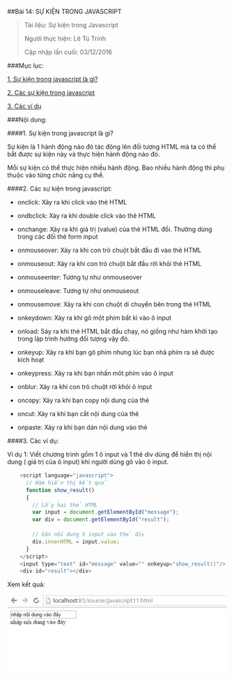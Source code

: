 ##Bài 14: SỰ KIỆN TRONG JAVASCRIPT

>Tài liệu: Sự kiện trong Javascript
>
>Người thực hiện: Lê Tú Trinh
>
>Cập nhập lần cuối: 03/12/2016

###Mục lục:

[1. Sự kiện trong javascript là gì?](#1)

[2. Các sự kiện trong javascript](#2)

[3. Các ví dụ](#3)

###Nội dung:

<a name="1"></a>
####1. Sự kiện trong javascript là gì?

Sự kiện là 1 hành động nào đó tác động lên đối tượng HTML mà ta có thể bắt được sự kiện này và thực hiện hành động nào đó.

Mỗi sự kiện có thể thực hiện nhiều hành động. Bao nhiều hành động thì phụ thuộc vào từng chức năng cụ thể.

<a name="2"></a>
####2. Các sự kiện trong javascript:

- onclick: Xảy ra khi click vào thẻ HTML 

- ondbclick: Xảy ra khi double click vào thẻ HTML

- onchange: Xảy ra khi giá trị (value) của thẻ HTML đổi. Thường dùng trong các đối thẻ form input

- onmouseover: Xảy ra khi con trỏ chuột bắt đầu đi vào thẻ HTML

- onmouseout: Xảy ra khi con trỏ chuột bắt đầu rời khỏi thẻ HTML

- onmouseenter: Tương tự như onmouseover

- onmouseleave: Tương tự như onmouseout

- onmousemove: Xảy ra khi con chuột di chuyển bên trong thẻ HTML

- onkeydown: Xảy ra khi gõ một phím bất kì vào ô input

- onload: Sảy ra khi thẻ HTML bắt đầu chạy, nó giống như hàm khởi tạo trong lập trình hướng đối tượng vậy đó.

- onkeyup: Xảy ra khi bạn gõ phím nhưng lúc bạn nhã phím ra sẽ được kích hoạt

- onkeypress: Xảy ra khi bạn nhấn môt phím vào ô input

- onblur: Xảy ra khi con trỏ chuột rời khỏi ô input

- oncopy: Xảy ra khi bạn copy nội dung của thẻ

- oncut: Xảy ra khi bạn cắt nội dung của thẻ

- onpaste: Xảy ra khi bạn dán nội dung vào thẻ

<a name="3"></a>
####3. Các ví dụ:

Ví dụ 1: Viết chương trình gồm 1 ô input và 1 thẻ div dùng để hiển thị nội dung ( giá trị của ô input) khi người dùng gõ vào ô input.

```javascript
    <script language="javascript">
      // Hàm hiển thị kết quả
      function show_result()
      {
        // Lấy hai thẻ HTML
        var input = document.getElementById("message");
        var div = document.getElementById("result");
         
        // Gán nội dung ô input vào thẻ div
        div.innerHTML = input.value;
      }
    </script>
    <input type="text" id="message" value="" onkeyup="show_result()"/>
    <div id="result"></div>
```

Xem kết quả:

![1](https://github.com/TrinhTu/web_developer/blob/master/Task15_Javascript_Course_01_Part_02/Bai_14_Su%20kien%20trong%20javascript/1.png)
